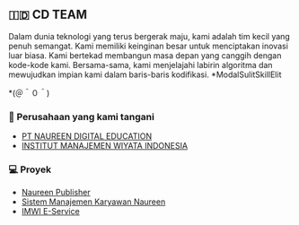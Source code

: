 ## 🇮🇩 CD TEAM
Dalam dunia teknologi yang terus bergerak maju, kami adalah tim kecil yang penuh semangat. Kami memiliki keinginan besar untuk menciptakan inovasi luar biasa. Kami bertekad membangun masa depan yang canggih dengan kode-kode kami. Bersama-sama, kami menjelajahi labirin algoritma dan mewujudkan impian kami dalam baris-baris kodifikasi.
*ModalSulitSkillElit

*(＠＾０＾)

### 🏬 Perusahaan yang kami tangani
- [PT NAUREEN DIGITAL EDUCATION](https://www.naureendigition.com)
- [INSTITUT MANAJEMEN WIYATA INDONESIA](https://www.imwi.ac.id/)

### 💻 Proyek
- [Naureen Publisher](https://publish.naureendigition.com/)
- [Sistem Manajemen Karyawan Naureen](https://sdm.naureendigition.com/)
- [IMWI E-Service](https://pelayanan.imwi.ac.id)
